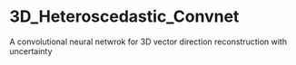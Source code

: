 # 3D_Heteroscedastic_Convnet
A convolutional neural netwrok for 3D vector direction reconstruction with uncertainty
